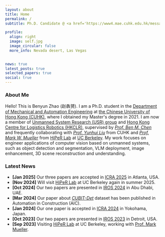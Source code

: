 ```yaml
---
layout: about
title: Home
permalink: /
subtitle: Ph.D. Candidate @ <a href='https://www4.mae.cuhk.edu.hk/message-from-department-chairman/'>CUHK</a>. Member of the <a href='http://www.mae.cuhk.edu.hk/~usr/'>USR Group</a> and <a href='https://www.hkclr.hk/'>HKCLR</a>.

profile:
  align: right
  image: self.jpg
  image_circular: false
  more_info: Nevada desert, Las Vegas
    

news: true
latest_posts: true
selected_papers: true
social: true
---
```


### About Me
Hello! This is Benyun Zhao (赵犇赟). I am a Ph.D. student in the [Department of Mechanical and Automation Engineering](https://www4.mae.cuhk.edu.hk/message-from-department-chairman/) at [the Chinese University of Hong Kong (CUHK)](https://www.cuhk.edu.hk/english/index.html), where I obtained my Master's degree in 2021. I am now a member of [Unmanned System Research (USR) group](http://www.mae.cuhk.edu.hk/~usr/) and [Hong Kong Centre for Logistics Robotics (HKCLR)](https://www.hkclr.hk/), supervised by [_Prof. Ben M. Chen_](https://www4.mae.cuhk.edu.hk/peoples/chen-benmei/) and frequently collaborating with [_Prof. Yunhui Liu_](https://www4.mae.cuhk.edu.hk/peoples/liu-yun-hui/) from CUHK and [_Prof. Mark W. Mueller_](https://me.berkeley.edu/people/mark-w-mueller/) from [HiPeR Lab](https://hiperlab.berkeley.edu/) at [UC Berkeley](https://me.berkeley.edu/). My work focuses on engineer applications of computer vision based on unmanned systems, such as object detection and segmentation, VLM deployment, image enhancement, 3D scene reconstruction and understanding.

### Latest News
- **[Jan 2025]** Our three papers are accepted in [ICRA 2025](https://https://2025.ieee-icra.org/) in Atlanta, USA.
- **[Nov 2024]** Will visit [HiPeR Lab](https://hiperlab.berkeley.edu/) at UC Berkeley again in summer 2025.
- **[Oct 2024]** Our two papers are presented in [IROS 2024](https://iros2024-abudhabi.org/) in Abu Dhabi, UAE.
- **[Mar 2024]** Our paper about [_CUBIT-Det_](https://www.sciencedirect.com/science/article/pii/S0926580524001419) dataset has been published in Automation in Construction (AIC).
- **[Jan 2024]** Our one paper is accepted in [ICRA 2024](https://2024.ieee-icra.org/) in Yokohama, Japan.
- **[Oct 2023]** Our two papers are presented in [IROS 2023](https://ieee-iros.org/) in Detroit, USA.
- **[Sep 2023]** Visiting [HiPeR Lab](https://hiperlab.berkeley.edu/) at UC Berkeley, working with [Prof. Mark Mueller](https://me.berkeley.edu/people/mark-mueller/).

